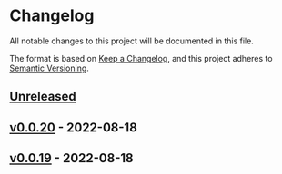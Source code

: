 # Changelog

All notable changes to this project will be documented in this file.

The format is based on [Keep a Changelog](https://keepachangelog.com/en/1.0.0/),
and this project adheres to [Semantic Versioning](https://semver.org/spec/v2.0.0.html).

## [Unreleased]

## [v0.0.20] - 2022-08-18

## [v0.0.19] - 2022-08-18

[Unreleased]: https://github.com/seemiller/release/compare/v0.0.20...HEAD

[v0.0.20]: https://github.com/seemiller/release/compare/v0.0.19...v0.0.20

[v0.0.19]: https://github.com/seemiller/release/compare/77e43b6d266d2f37c3e7e35afe1e231b5b136c8d...v0.0.19
